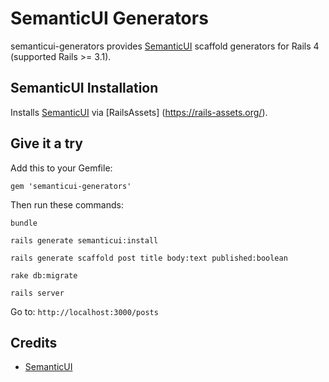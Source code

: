 # SemanticUI Generators

semanticui-generators provides [SemanticUI](http://semantic-ui.com/) scaffold generators for Rails 4 (supported Rails >= 3.1).

## SemanticUI Installation

Installs [SemanticUI](http://semantic-ui.com/) via [RailsAssets] (https://rails-assets.org/).

## Give it a try

Add this to your Gemfile:

`gem 'semanticui-generators'`

Then run these commands:

`bundle`

`rails generate semanticui:install`

`rails generate scaffold post title body:text published:boolean`

`rake db:migrate`

`rails server`

Go to: `http://localhost:3000/posts`

## Credits

* [SemanticUI](http://semantic-ui.com/)
